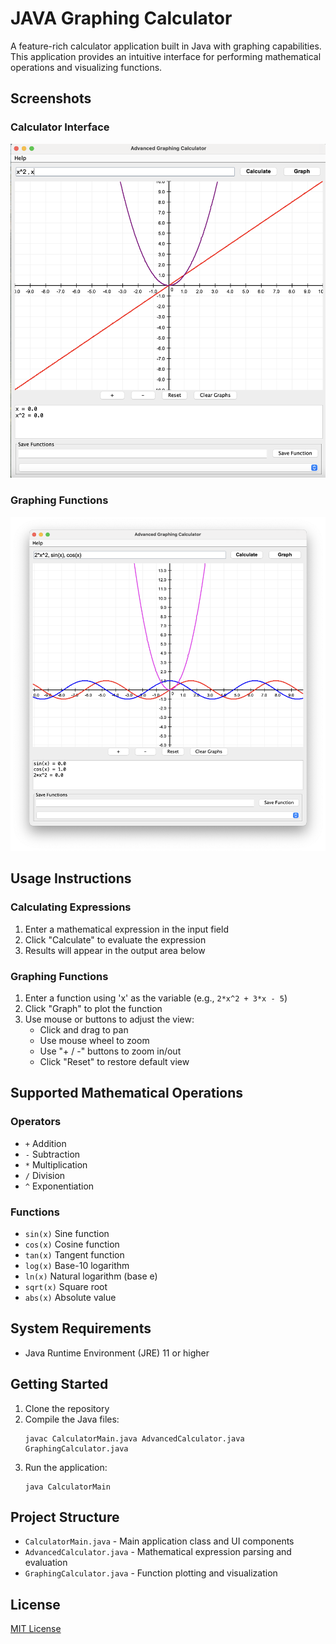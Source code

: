 # JAVA Graphing Calculator

A feature-rich calculator application built in Java with graphing capabilities. This application provides an intuitive interface for performing mathematical operations and visualizing functions.


## Screenshots

### Calculator Interface
<img src="ss1.png" alt="Calculator Interface" width="700">

### Graphing Functions
<img src="ss2.png" alt="Graphing Functions" width="700">


## Usage Instructions

### Calculating Expressions
1. Enter a mathematical expression in the input field
2. Click "Calculate" to evaluate the expression
3. Results will appear in the output area below

### Graphing Functions
1. Enter a function using 'x' as the variable (e.g., `2*x^2 + 3*x - 5`)
2. Click "Graph" to plot the function
3. Use mouse or buttons to adjust the view:
   - Click and drag to pan
   - Use mouse wheel to zoom
   - Use "+ / -" buttons to zoom in/out
   - Click "Reset" to restore default view


## Supported Mathematical Operations

### Operators
- `+` Addition
- `-` Subtraction
- `*` Multiplication
- `/` Division
- `^` Exponentiation

### Functions
- `sin(x)` Sine function
- `cos(x)` Cosine function
- `tan(x)` Tangent function
- `log(x)` Base-10 logarithm
- `ln(x)` Natural logarithm (base e)
- `sqrt(x)` Square root
- `abs(x)` Absolute value

## System Requirements
- Java Runtime Environment (JRE) 11 or higher

## Getting Started
1. Clone the repository
2. Compile the Java files:
   ```
   javac CalculatorMain.java AdvancedCalculator.java GraphingCalculator.java
   ```
3. Run the application:
   ```
   java CalculatorMain
   ```

## Project Structure
- `CalculatorMain.java` - Main application class and UI components
- `AdvancedCalculator.java` - Mathematical expression parsing and evaluation
- `GraphingCalculator.java` - Function plotting and visualization

## License
[MIT License](LICENSE)